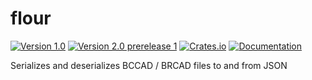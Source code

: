 # flour

[![Version 1.0](https://img.shields.io/badge/version-v1.0-blue)](https://github.com/patataofcourse/flour/releases/v1.0.0)
[![Version 2.0 prerelease 1](https://img.shields.io/badge/version-v2.0--pre1-lightgrey)](https://github.com/patataofcourse/flour/releases)
[![Crates.io](https://img.shields.io/badge/crates.io-v1.0-brightgreen)](https://crates.io/crates/flour/)
[![Documentation](https://img.shields.io/badge/docs.rs-v1.0-brightgreen)](https://docs.rs/flour/)

Serializes and deserializes BCCAD / BRCAD files to and from JSON